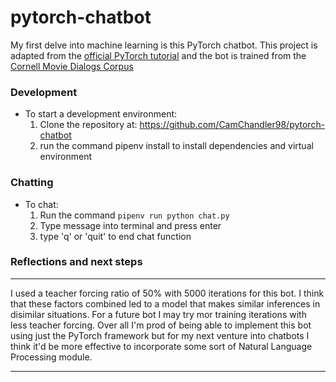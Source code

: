 # pytorch-chatbot

My first delve into machine learning is this PyTorch chatbot. This project is adapted from the [official PyTorch tutorial](https://pytorch.org/tutorials/beginner/chatbot_tutorial.html) and the bot is trained from the [Cornell Movie Dialogs Corpus](https://www.cs.cornell.edu/~cristian/Cornell_Movie-Dialogs_Corpus.html)


### Development
* To start a development environment:
    1. Clone the repository at: https://github.com/CamChandler98/pytorch-chatbot
    2. run the command pipenv install to install dependencies and virtual environment
    
### Chatting
* To chat:
    1. Run the command `pipenv run python chat.py`
    2. Type message into terminal and press enter
    3. type 'q' or 'quit' to end chat function
    
### Reflections and next steps
---
I used a teacher forcing ratio of 50% with 5000 iterations for this bot. I think that these factors combined led to a model that makes similar inferences in disimilar situations. For a future bot I may try mor training iterations with less teacher forcing. Over all I'm prod of being able to implement this bot using just the PyTorch framework but for my next venture into chatbots I think it'd be more effective to incorporate some sort of Natural Language Processing module.
***
